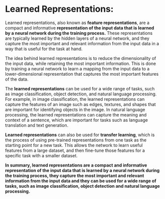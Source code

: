 # Learned Representations:

Learned representations, also known as **feature representations**, are a compact and informative **representation of the input data that is learned by a neural network during the training process.** These representations are typically learned by the hidden layers of a neural network, and they capture the most important and relevant information from the input data in a way that is useful for the task at hand.

The idea behind learned representations is to reduce the dimensionality of the input data, while retaining the most important information. This is done by training a neural network to learn a mapping from the input data to a lower-dimensional representation that captures the most important features of the data.

The **learned representations** can be used for a wide range of tasks, such as image classification, object detection, and natural language processing. For example, in image classification, the learned representations can capture the features of an image such as edges, textures, and shapes that are important for identifying objects in the image. In natural language processing, the learned representations can capture the meaning and context of a sentence, which are important for tasks such as language translation and text generation.

**Learned representations** can also be used for **transfer learning**, which is the process of using pre-trained representations from one task as the starting point for a new task. This allows the network to learn useful features from a large dataset, and then fine-tune those features for a specific task with a smaller dataset.

**In summary, learned representations are a compact and informative representation of the input data that is learned by a neural network during the training process, they capture the most important and relevant information from the input data and they can be used for a wide range of tasks, such as image classification, object detection and natural language processing.**